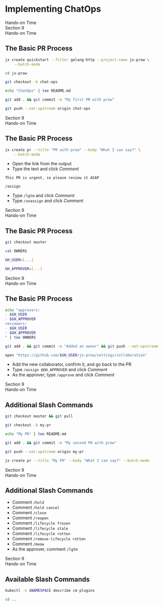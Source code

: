 <!-- .slide: class="center dark" -->
<!-- .slide: data-background="../img/background/hands-on.jpg" -->
# Implementing ChatOps

<div class="label">Hands-on Time</div>


<!-- .slide: class="dark" -->
<div class="eyebrow">Section 9</div>
<div class="label">Hands-on Time</div>

## The Basic PR Process

```bash
jx create quickstart --filter golang-http --project-name jx-prow \
    --batch-mode

cd jx-prow

git checkout -b chat-ops

echo "ChatOps" | tee README.md

git add . && git commit -m "My first PR with prow"

git push --set-upstream origin chat-ops
```


<!-- .slide: class="dark" -->
<div class="eyebrow">Section 9</div>
<div class="label">Hands-on Time</div>

## The Basic PR Process

```bash
jx create pr --title "PR with prow" --body "What I can say?" \
    --batch-mode
```

* Open the link from the output
* Type the text and click *Comment*

```
This PR is urgent, so please review it ASAP

/assign
```

* Type `/lgtm` and click *Comment*
* Type `/unassign` and click *Comment*


<!-- .slide: class="dark" -->
<div class="eyebrow">Section 9</div>
<div class="label">Hands-on Time</div>

## The Basic PR Process

```bash
git checkout master

cat OWNERS

GH_USER=[...]

GH_APPROVER=[...]
```


<!-- .slide: class="dark" -->
<div class="eyebrow">Section 9</div>
<div class="label">Hands-on Time</div>

## The Basic PR Process

```bash
echo "approvers:
- $GH_USER
- $GH_APPROVER
reviewers:
- $GH_USER
- $GH_APPROVER
" | tee OWNERS

git add . && git commit -m "Added an owner" && git push --set-upstream origin master

open "https://github.com/$GH_USER/jx-prow/settings/collaboration"
```

* Add the new collaborator, confirm it, and go back to the PR
* Type `/assign @GH_APPROVER` and click *Comment*
* As the approver, type `/approve` and click *Comment*


<!-- .slide: class="dark" -->
<div class="eyebrow">Section 9</div>
<div class="label">Hands-on Time</div>

## Additional Slash Commands

```bash
git checkout master && git pull

git checkout -b my-pr

echo "My PR" | tee README.md

git add . && git commit -m "My second PR with prow"

git push --set-upstream origin my-pr

jx create pr --title "My PR" --body "What I can say?" --batch-mode
```


<!-- .slide: class="dark" -->
<div class="eyebrow">Section 9</div>
<div class="label">Hands-on Time</div>

## Additional Slash Commands

* Comment `/hold`
* Comment `/hold cancel`
* Comment `/close`
* Comment `/reopen`
* Comment `/lifecycle frozen`
* Comment `/lifecycle stale`
* Comment `/lifecycle rotten`
* Comment `/remove-lifecycle rotten`
* Comment `/meow`
* As the approver, comment `/lgtm`


<!-- .slide: class="dark" -->
<div class="eyebrow">Section 9</div>
<div class="label">Hands-on Time</div>

## Available Slash Commands

```bash
kubectl -n $NAMESPACE describe cm plugins

cd ..
```
